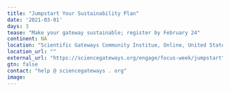 ```yaml
---
title: "Jumpstart Your Sustainability Plan"
date: '2021-03-01'
days: 3
tease: "Make your gateway sustainable; register by February 24"
continent: NA
location: "Scientific Gateways Community Institue, Online, United States"
location_url: ""
external_url: "https://sciencegateways.org/engage/focus-week/jumpstart"
gtn: false
contact: "help @ sciencegateways . org"
image: 
---
```


